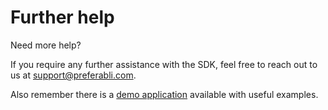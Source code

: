 # Further help

Need more help?


If you require any further assistance with the SDK, feel free to reach out to us at [support@preferabli.com](mailto:support@preferabli.com). 

Also remember there is a [demo application](https://github.com/winering/Preferabli-for-iOS) available with useful examples.
